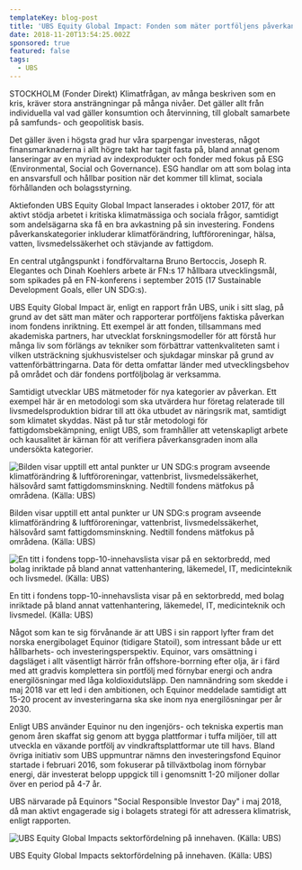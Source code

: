 ```yaml
---
templateKey: blog-post
title: 'UBS Equity Global Impact: Fonden som mäter portföljens påverkan'
date: 2018-11-20T13:54:25.002Z
sponsored: true
featured: false
tags:
  - UBS
---
```

STOCKHOLM (Fonder Direkt) Klimatfrågan, av många beskriven som en kris, kräver stora ansträngningar på många nivåer. Det gäller allt från individuella val vad gäller konsumtion och återvinning, till globalt samarbete på samfunds- och geopolitisk basis.

Det gäller även i högsta grad hur våra sparpengar investeras, något finansmarknaderna i allt högre takt har tagit fasta på, bland annat genom lanseringar av en myriad av indexprodukter och fonder med fokus på ESG (Environmental, Social och Governance). ESG handlar om att som bolag inta en ansvarsfull och hållbar position när det kommer till klimat, sociala förhållanden och bolagsstyrning.

Aktiefonden UBS Equity Global Impact lanserades i oktober 2017, för att aktivt stödja arbetet i kritiska klimatmässiga och sociala frågor, samtidigt som andelsägarna ska få en bra avkastning på sin investering. Fondens påverkanskategorier inkluderar klimatförändring, luftföroreningar, hälsa, vatten, livsmedelssäkerhet och stävjande av fattigdom.

En central utgångspunkt i fondförvaltarna Bruno Bertoccis, Joseph R. Elegantes och Dinah Koehlers arbete är FN:s 17 hållbara utvecklingsmål, som spikades på en FN-konferens i september 2015 (17 Sustainable Development Goals, eller UN SDG:s).

UBS Equity Global Impact är, enligt en rapport från UBS, unik i sitt slag, på grund av det sätt man mäter och rapporterar portföljens faktiska påverkan inom fondens inriktning. Ett exempel är att fonden, tillsammans med akademiska partners, har utvecklat forskningsmodeller för att förstå hur många liv som förlängs av tekniker som förbättrar vattenkvaliteten samt i vilken utsträckning sjukhusvistelser och sjukdagar minskar på grund av vattenförbättringarna. Data för detta omfattar länder med utvecklingsbehov på området och där fondens portföljbolag är verksamma.

Samtidigt utvecklar UBS mätmetoder för nya kategorier av påverkan. Ett exempel här är en metodologi som ska utvärdera hur företag relaterade till livsmedelsproduktion bidrar till att öka utbudet av näringsrik mat, samtidigt som klimatet skyddas. Näst på tur står metodologi för fattigdomsbekämpning, enligt UBS, som framhåller att vetenskapligt arbete och kausalitet är kärnan för att verifiera påverkansgraden inom alla undersökta kategorier.

![Bilden visar upptill ett antal punkter ur UN SDG:s program avseende klimatförändring & luftföroreningar, vattenbrist, livsmedelssäkerhet, hälsovård samt fattigdomsminskning. Nedtill fondens mätfokus på områdena. (Källa: UBS)](/img/55.png)

<span class="image-caption">Bilden visar upptill ett antal punkter ur UN SDG:s program avseende klimatförändring & luftföroreningar, vattenbrist, livsmedelssäkerhet, hälsovård samt fattigdomsminskning. Nedtill fondens mätfokus på områdena. (Källa: UBS)</span>

![En titt i fondens topp-10-innehavslista visar på en sektorbredd, med bolag inriktade på bland annat vattenhantering, läkemedel, IT, medicinteknik och livsmedel. (Källa: UBS)](/img/56.png)

<span class="image-caption">En titt i fondens topp-10-innehavslista visar på en sektorbredd, med bolag inriktade på bland annat vattenhantering, läkemedel, IT, medicinteknik och livsmedel. (Källa: UBS)</span>

Något som kan te sig förvånande är att UBS i sin rapport lyfter fram det norska energibolaget Equinor (tidigare Statoil), som intressant både ur ett hållbarhets- och investeringsperspektiv. Equinor, vars omsättning i dagsläget i allt väsentligt härrör från offshore-borrning efter olja, är i färd med att gradvis komplettera sin portfölj med förnybar energi och andra energilösningar med låga koldioxidutsläpp. Den namnändring som skedde i maj 2018 var ett led i den ambitionen, och Equinor meddelade samtidigt att 15-20 procent av investeringarna ska ske inom nya energilösningar per år 2030.

Enligt UBS använder Equinor nu den ingenjörs- och tekniska expertis man genom åren skaffat sig genom att bygga plattformar i tuffa miljöer, till att utveckla en växande portfölj av vindkraftsplattformar ute till havs. Bland övriga initiativ som UBS uppmuntrar nämns den investeringsfond Equinor startade i februari 2016, som fokuserar på tillväxtbolag inom förnybar energi, där investerat belopp uppgick till i genomsnitt 1-20 miljoner dollar över en period på 4-7 år.

UBS närvarade på Equinors "Social Responsible Investor Day" i maj 2018, då man aktivt engagerade sig i bolagets strategi för att adressera klimatrisk, enligt rapporten.

![UBS Equity Global Impacts sektorfördelning på innehaven. (Källa: UBS)](/img/57.png)

<span class="image-caption">UBS Equity Global Impacts sektorfördelning på innehaven. (Källa: UBS)</span>
